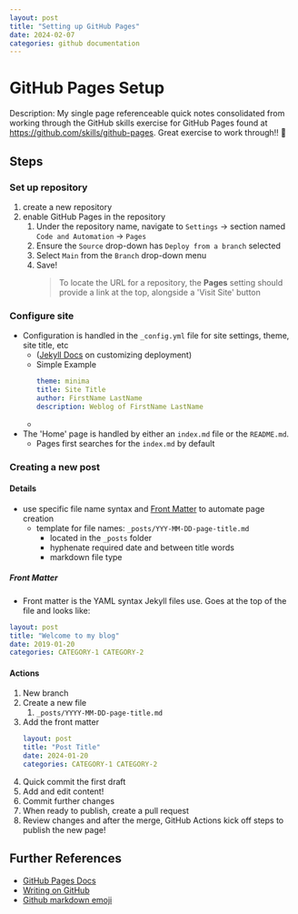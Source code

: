 ```yaml
---
layout: post
title: "Setting up GitHub Pages"
date: 2024-02-07
categories: github documentation
---
```


# GitHub Pages Setup

Description: My single page referenceable quick notes consolidated from working through the GitHub skills exercise for GitHub Pages found at https://github.com/skills/github-pages. Great exercise to work through!! :star2:

## Steps

### Set up repository

1. create a new repository
1. enable GitHub Pages in the repository
    1. Under the repository name, navigate to `Settings` -> section named `Code and Automation` -> `Pages`
    1. Ensure the `Source` drop-down has `Deploy from a branch` selected
    1. Select `Main` from the `Branch` drop-down menu
    1. Save!
        > To locate the URL for a repository, the **Pages** setting should provide a link at the top, alongside a 'Visit Site' button

### Configure site

-   Configuration is handled in the `_config.yml` file for site settings, theme, site title, etc
    -   ([Jekyll Docs](https://jekyllrb.com/docs/configuration/) on customizing deployment)
    -   Simple Example
        ```yaml
        theme: minima
        title: Site Title
        author: FirstName LastName
        description: Weblog of FirstName LastName
        ```
    -
-   The 'Home' page is handled by either an `index.md` file or the `README.md`.
    -   Pages first searches for the `index.md` by default

### Creating a new post

#### Details

-   use specific file name syntax and [Front Matter](https://jekyllrb.com/docs/front-matter/) to automate page creation
    -   template for file names: `_posts/YYY-MM-DD-page-title.md`
        -   located in the `_posts` folder
        -   hyphenate required date and between title words
        -   markdown file type

##### Front Matter

-   Front matter is the YAML syntax Jekyll files use. Goes at the top of the file and looks like:

```yaml
layout: post
title: "Welcome to my blog"
date: 2019-01-20
categories: CATEGORY-1 CATEGORY-2
```

#### Actions
1. New branch
1. Create a new file
   1. `_posts/YYYY-MM-DD-page-title.md`
1. Add the front matter
    ```yaml
    layout: post
    title: "Post Title"
    date: 2024-01-20
    categories: CATEGORY-1 CATEGORY-2
    ```
1. Quick commit the first draft
1. Add and edit content!
1. Commit further changes
1. When ready to publish, create a pull request
1. Review changes and after the merge, GitHub Actions kick off steps to publish the new page!

## Further References

-   [GitHub Pages Docs](https://docs.github.com/en/pages)
-   [Writing on GitHub](https://docs.github.com/en/get-started/writing-on-github)
-   [Github markdown emoji](https://gist.github.com/rxaviers/7360908)
